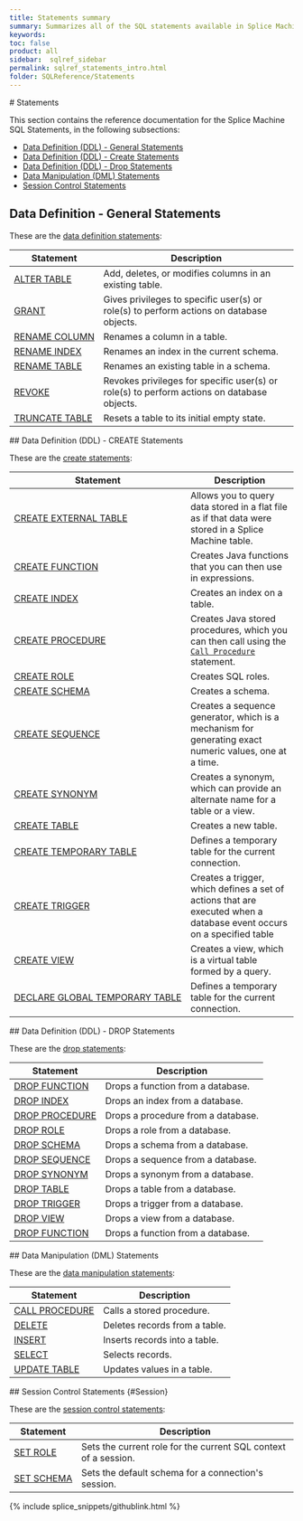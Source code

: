 ```yaml
---
title: Statements summary
summary: Summarizes all of the SQL statements available in Splice Machine SQL.
keywords:
toc: false
product: all
sidebar:  sqlref_sidebar
permalink: sqlref_statements_intro.html
folder: SQLReference/Statements
---
```

<section>
<div class="TopicContent" data-swiftype-index="true" markdown="1">
# Statements

This section contains the reference documentation for the Splice Machine
SQL Statements, in the following subsections:

* [Data Definition (DDL) - General
  Statements](sqlref_statements_ddlintro.html)
* [Data Definition (DDL) - Create
  Statements](sqlref_statements_createstatements.html)
* [Data Definition (DDL) - Drop
  Statements](sqlref_statements_dropstatements.html)
* [Data Manipulation (DML) Statements](sqlref_statements_dmlintro.html)
* [Session Control Statements](#Session)

## Data Definition - General Statements

These are the [data definition
statements](sqlref_statements_ddlintro.html):

<table summary="Summary table with links to and descriptions of general data definition statement topics">
                <col />
                <col />
                <thead>
                    <tr>
                        <th>Statement</th>
                        <th>Description</th>
                    </tr>
                </thead>
                <tbody>
                    <tr>
                        <td class="CodeFont"><a href="sqlref_statements_altertable.html">ALTER TABLE</a>
                        </td>
                        <td>Add, deletes, or modifies columns in an existing table.</td>
                    </tr>
                    <tr>
                        <td class="CodeFont"><a href="sqlref_statements_grant.html">GRANT</a>
                        </td>
                        <td>Gives privileges to specific user(s) or role(s) to perform actions on database objects.</td>
                    </tr>
<!--
                    <tr>
                        <td class="CodeFont"><a href="sqlref_statements_pintable.html">PIN TABLE</a>
                        </td>
                        <td>Caches a table in memory for improved performance.</td>
                    </tr>
-->
                    <tr>
                        <td class="CodeFont"><a href="sqlref_statements_renamecolumn.html">RENAME COLUMN</a>
                        </td>
                        <td>Renames a column in a table.</td>
                    </tr>
                    <tr>
                        <td class="CodeFont"><a href="sqlref_statements_renameindex.html">RENAME INDEX</a>
                        </td>
                        <td>Renames an index in the current schema.</td>
                    </tr>
                    <tr>
                        <td class="CodeFont"><a href="sqlref_statements_renametable.html">RENAME TABLE</a>
                        </td>
                        <td>Renames an existing table in a schema.</td>
                    </tr>
                    <tr>
                        <td class="CodeFont"><a href="sqlref_statements_revoke.html">REVOKE</a>
                        </td>
                        <td>Revokes privileges for specific user(s) or role(s) to perform actions on database objects.</td>
                    </tr>
                    <tr>
                        <td class="CodeFont"><a href="sqlref_statements_truncatetable.html">TRUNCATE TABLE</a>
                        </td>
                        <td>Resets a table to its initial empty state.</td>
                    </tr>
<!--
                    <tr>
                        <td class="CodeFont"><a href="sqlref_statements_unpintable.html">UNPIN TABLE</a>
                        </td>
                        <td>Unpins a pinned (cached) table.</td>
                    </tr>
-->
                </tbody>
            </table>
## Data Definition (DDL) - CREATE Statements

These are the [create
statements](sqlref_statements_createstatements.html):

<table summary="Summary table with links to and descriptions of DDL CREATE statement topics">
                <col />
                <col />
                <thead>
                    <tr>
                        <th>Statement</th>
                        <th>Description</th>
                    </tr>
                </thead>
                <tbody>
                    <tr>
                        <td class="CodeFont"><a href="sqlref_statements_createexternaltable.html">CREATE EXTERNAL TABLE</a>
                        </td>
                        <td>Allows you to query data stored in a flat file as if that data were stored in a Splice Machine table.</td>
                    </tr>
                    <tr>
                        <td class="CodeFont"><a href="sqlref_statements_createfunction.html">CREATE FUNCTION</a>
                        </td>
                        <td>Creates Java functions that you can then use in expressions. </td>
                    </tr>
                    <tr>
                        <td class="CodeFont"><a href="sqlref_statements_createindex.html">CREATE INDEX</a>
                        </td>
                        <td>Creates an index on a table.</td>
                    </tr>
                    <tr>
                        <td class="CodeFont"><a href="sqlref_statements_createprocedure.html">CREATE PROCEDURE</a>
                        </td>
                        <td>Creates Java stored
		procedures, which you can then call using the <a href="sqlref_statements_callprocedure.html"><code>Call Procedure</code></a> statement.</td>
                    </tr>
                    <tr>
                        <td class="CodeFont"><a href="sqlref_statements_createrole.html">CREATE ROLE</a>
                        </td>
                        <td>Creates SQL roles.</td>
                    </tr>
                    <tr>
                        <td class="CodeFont"><a href="sqlref_statements_createschema.html">CREATE SCHEMA</a>
                        </td>
                        <td>Creates a schema.</td>
                    </tr>
                    <tr>
                        <td class="CodeFont"><a href="sqlref_statements_createsequence.html">CREATE SEQUENCE</a>
                        </td>
                        <td>Creates a sequence generator, which is
		a mechanism for generating exact numeric values, one at a time.</td>
                    </tr>
                    <tr>
                        <td class="CodeFont"><a href="sqlref_statements_createsynonym.html">CREATE SYNONYM</a>
                        </td>
                        <td> Creates a synonym, which can provide an alternate name
for a table or a view.
</td>
                    </tr>
                    <tr>
                        <td class="CodeFont"><a href="sqlref_statements_createtable.html">CREATE TABLE</a>
                        </td>
                        <td>Creates a new table.</td>
                    </tr>
                    <tr>
                        <td class="CodeFont"><a href="sqlref_statements_createtemptable.html">CREATE TEMPORARY TABLE</a>
                        </td>
                        <td>Defines a temporary table for the current connection.</td>
                    </tr>
                    <tr>
                        <td class="CodeFont"><a href="sqlref_statements_createtrigger.html">CREATE TRIGGER</a>
                        </td>
                        <td>Creates a trigger, which defines a set of actions that are executed when a database event occurs on a specified table</td>
                    </tr>
                    <tr>
                        <td class="CodeFont"><a href="sqlref_statements_createview.html">CREATE VIEW</a>
                        </td>
                        <td>Creates a view, which is a virtual table formed by a query.</td>
                    </tr>
                    <tr>
                        <td class="CodeFont"><a href="sqlref_statements_globaltemptable.html">DECLARE GLOBAL TEMPORARY TABLE</a>
                        </td>
                        <td>Defines a temporary table for the current connection.</td>
                    </tr>
                </tbody>
            </table>
## Data Definition (DDL) - DROP Statements

These are the [drop statements](sqlref_statements_dropstatements.html):

<table summary="Summary table with links to and descriptions of DDL DROP statement topics">
                <col />
                <col />
                <thead>
                    <tr>
                        <th>Statement</th>
                        <th>Description</th>
                    </tr>
                </thead>
                <tbody>
                    <tr>
                        <td class="CodeFont"><a href="sqlref_statements_dropfunction.html">DROP FUNCTION</a>
                        </td>
                        <td>Drops a function from a database.</td>
                    </tr>
                    <tr>
                        <td class="CodeFont"><a href="sqlref_statements_dropindex.html">DROP INDEX</a>
                        </td>
                        <td>Drops an index from a database.</td>
                    </tr>
                    <tr>
                        <td class="CodeFont"><a href="sqlref_statements_dropprocedure.html">DROP PROCEDURE</a>
                        </td>
                        <td>Drops a procedure from a database.</td>
                    </tr>
                    <tr>
                        <td class="CodeFont"><a href="sqlref_statements_droprole.html">DROP ROLE</a>
                        </td>
                        <td>Drops a role from a database.</td>
                    </tr>
                    <tr>
                        <td class="CodeFont"><a href="sqlref_statements_dropschema.html">DROP SCHEMA</a>
                        </td>
                        <td>Drops a schema from a database.</td>
                    </tr>
                    <tr>
                        <td class="CodeFont"><a href="sqlref_statements_dropsequence.html">DROP SEQUENCE</a>
                        </td>
                        <td>Drops a sequence from a database.</td>
                    </tr>
                    <tr>
                        <td class="CodeFont"><a href="sqlref_statements_dropsynonym.html">DROP SYNONYM</a>
                        </td>
                        <td>Drops a synonym from a database.</td>
                    </tr>
                    <tr>
                        <td class="CodeFont"><a href="sqlref_statements_droptable.html">DROP TABLE</a>
                        </td>
                        <td>Drops a table from a database.</td>
                    </tr>
                    <tr>
                        <td class="CodeFont"><a href="sqlref_statements_droptrigger.html">DROP TRIGGER</a>
                        </td>
                        <td>Drops a trigger from a database.</td>
                    </tr>
                    <tr>
                        <td class="CodeFont"><a href="sqlref_statements_dropview.html">DROP VIEW</a>
                        </td>
                        <td>Drops a view from a database.</td>
                    </tr>
                    <tr>
                        <td class="CodeFont"><a href="sqlref_statements_dropfunction.html">DROP FUNCTION</a>
                        </td>
                        <td>Drops a function from a database.</td>
                    </tr>
                </tbody>
            </table>
## Data Manipulation (DML) Statements

These are the [data manipulation
statements](sqlref_statements_dmlintro.html):

<table summary="Summary table with links to and descriptions of DML statement topics">
                <col />
                <col />
                <thead>
                    <tr>
                        <th>Statement</th>
                        <th>Description</th>
                    </tr>
                </thead>
                <tbody>
                    <tr>
                        <td class="CodeFont"><a href="sqlref_statements_callprocedure.html">CALL PROCEDURE</a>
                        </td>
                        <td>Calls a stored procedure.</td>
                    </tr>
                    <tr>
                        <td class="CodeFont"><a href="sqlref_statements_delete.html">DELETE</a>
                        </td>
                        <td>Deletes records from a table.</td>
                    </tr>
                    <tr>
                        <td class="CodeFont"><a href="sqlref_statements_insert.html">INSERT</a>
                        </td>
                        <td>Inserts records into a table.</td>
                    </tr>
                    <tr>
                        <td class="CodeFont"><a href="sqlref_expressions_select.html">SELECT</a>
                        </td>
                        <td>Selects records.</td>
                    </tr>
                    <tr>
                        <td class="CodeFont"><a href="sqlref_statements_update.html">UPDATE TABLE</a>
                        </td>
                        <td>Updates values in a table.</td>
                    </tr>
                </tbody>
            </table>
## Session Control Statements   {#Session}

These are the [session control
statements](sqlref_statements_sessioncontrolintro.html):

<table summary="Summary table with links to and descriptions of session control statement topics">
                <col />
                <col />
                <thead>
                    <tr>
                        <th>Statement</th>
                        <th>Description</th>
                    </tr>
                </thead>
                <tbody>
                    <tr>
                        <td class="CodeFont"><a href="sqlref_statements_setrole.html">SET ROLE</a>
                        </td>
                        <td>Sets the current role for the current SQL context of a session.</td>
                    </tr>
                    <tr>
                        <td class="CodeFont"><a href="sqlref_statements_setschema.html">SET SCHEMA</a>
                        </td>
                        <td>Sets the default schema for a connection's session.</td>
                    </tr>
                </tbody>
            </table>
{% include splice_snippets/githublink.html %}
</div>
</section>
